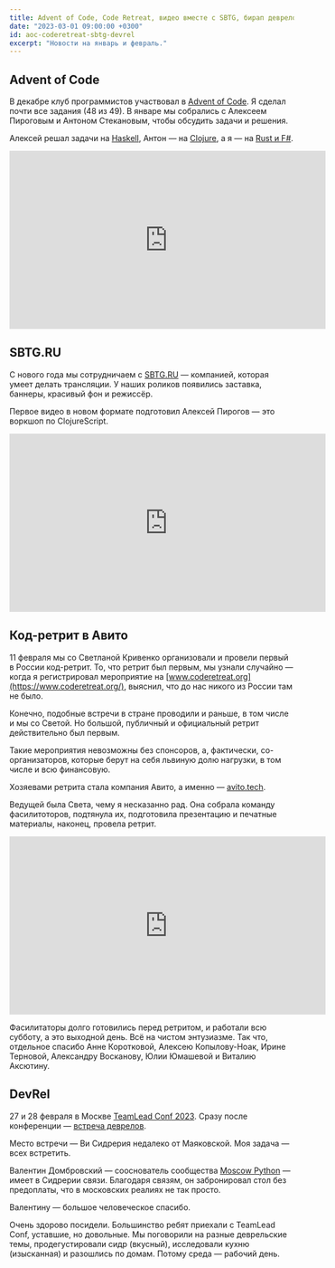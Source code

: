 ```yaml
---
title: Advent of Code, Code Retreat, видео вместе с SBTG, бирап деврелов
date: "2023-03-01 09:00:00 +0300"
id: aoc-coderetreat-sbtg-devrel
excerpt: "Новости на январь и февраль."
---
```


## Advent of Code

В декабре клуб программистов участвовал в [Advent of Code](https://adventofcode.com/2022). Я сделал почти все задания (48 из 49). В январе мы собрались с Алексеем Пироговым и Антоном Стекановым, чтобы обсудить задачи и решения.

Алексей решал задачи на [Haskell](https://github.com/astynax/adventofcode2022.hs), Антон — на [Clojure](https://github.com/anton0xf/aoc2022), а я — на [Rust и F#](https://github.com/markshevchenko/adventofcode2022).

<div class="video">
    <iframe width="560" height="315" src="https://www.youtube.com/embed/E12WNSXR15A" title="YouTube video player" frameborder="0" allow="accelerometer; autoplay; clipboard-write; encrypted-media; gyroscope; picture-in-picture; web-share" allowfullscreen></iframe>
</div>

## SBTG.RU

С нового года мы сотрудничаем с [SBTG.RU](https://sbtg.ru) — компанией, которая умеет делать трансляции. У наших роликов появились заставка, баннеры, красивый фон и режиссёр.

Первое видео в новом формате подготовил Алексей Пирогов — это воркшоп по ClojureScript.

<div class="video">
    <iframe width="560" height="315" src="https://www.youtube.com/embed/WkN5feMXyPE" title="YouTube video player" frameborder="0" allow="accelerometer; autoplay; clipboard-write; encrypted-media; gyroscope; picture-in-picture; web-share" allowfullscreen></iframe>
</div>

## Код-ретрит в Авито

11 февраля мы со Светланой Кривенко организовали и провели первый в России код-ретрит. То, что ретрит был первым, мы узнали случайно — когда я регистрировал мероприятие на [www.coderetreat.org](https://www.coderetreat.org/), выяснил, что до нас никого из России там не было.

Конечно, подобные встречи в стране проводили и раньше, в том числе и мы со Светой. Но большой, публичный и официальный ретрит действительно был первым.

Такие мероприятия невозможны без спонсоров, а, фактически, со-организаторов, которые берут на себя львиную долю нагрузки, в том числе и всю финансовую.

Хозяевами ретрита стала компания Авито, а именно — [avito.tech](https://avito.tech/).

Ведущей была Света, чему я несказанно рад. Она собрала команду фасилитоторов, подтянула их, подготовила презентацию и печатные материалы, наконец, провела ретрит.

<div class="video">
    <iframe width="560" height="315" src="https://www.youtube.com/embed/ZUNi_IcaVIg" title="YouTube video player" frameborder="0" allow="accelerometer; autoplay; clipboard-write; encrypted-media; gyroscope; picture-in-picture; web-share" allowfullscreen></iframe>
</div>

Фасилитаторы долго готовились перед ретритом, и работали всю субботу, а это выходной день. Всё на чистом энтузиазме. Так что, отдельное спасибо Анне Коротковой, Алексею Копылову-Ноак, Ирине Терновой, Александру Восканову, Юлии Юмашевой и Виталию Аксютину.

## DevRel

27 и 28 февраля в Москве [TeamLead Conf 2023](https://teamleadconf.ru/moscow/2023). Сразу после конференции — [встреча деврелов](https://www.meetup.com/ru-RU/devrel-spb/events/291334083/).

Место встречи — Ви Сидрерия недалеко от Маяковской. Моя задача — всех встретить.

Валентин Домбровский — сооснователь сообщества [Moscow Python](https://moscowpython.ru/) — имеет в Сидрерии связи. Благодаря связям, он забронировал стол без предоплаты, что в московских реалиях не так просто.

Валентину — большое человеческое спасибо.

Очень здорово посидели. Большинство ребят приехали с TeamLead Conf, уставшие, но довольные. Мы поговорили на разные деврельские темы, продегустировали сидр (вкусный), исследовали кухню (изысканная) и разошлись по домам. Потому среда — рабочий день.